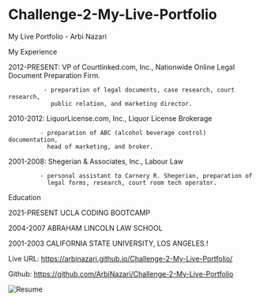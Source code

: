 # Challenge-2-My-Live-Portfolio
My Live Portfolio - Arbi Nazari


My Experience

2012-PRESENT: VP of Courtlinked.com, Inc., Nationwide Online Legal Document 
              Preparation Firm.

              - preparation of legal documents, case research, court research,
                public relation, and marketing director.

2010-2012:   LiquorLicense.com, Inc., Liquor License Brokerage

             - preparation of ABC (alcohol beverage control) documentation,
               head of marketing, and broker.

2001-2008:  Shegerian & Associates, Inc.,  Labour Law

             - personal assistant to Carnery R. Shegerian, preparation of
               legal forms, research, court room tech operator.


Education 

2021-PRESENT  UCLA CODING BOOTCAMP

2004-2007     ABRAHAM LINCOLN LAW SCHOOL 

2001-2003     CALIFORNIA STATE UNIVERSITY, LOS ANGELES.!

Live URL: https://arbinazari.github.io/Challenge-2-My-Live-Portfolio/

Github: https://github.com/ArbiNazari/Challenge-2-My-Live-Portfolio

![Resume](https://user-images.githubusercontent.com/95839411/153992939-b66e151a-60df-49e1-b20e-50643f42acbe.jpg)

